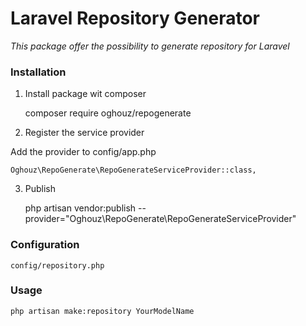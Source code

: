 # Laravel Repository Generator

*This package offer the possibility to generate repository for Laravel*

### Installation

1. Install  package wit composer


    composer require oghouz/repogenerate

2. Register the service provider

Add the provider to config/app.php


    Oghouz\RepoGenerate\RepoGenerateServiceProvider::class,
    
3. Publish 

    php artisan vendor:publish --provider="Oghouz\RepoGenerate\RepoGenerateServiceProvider"


### Configuration


    config/repository.php

### Usage


    php artisan make:repository YourModelName   

